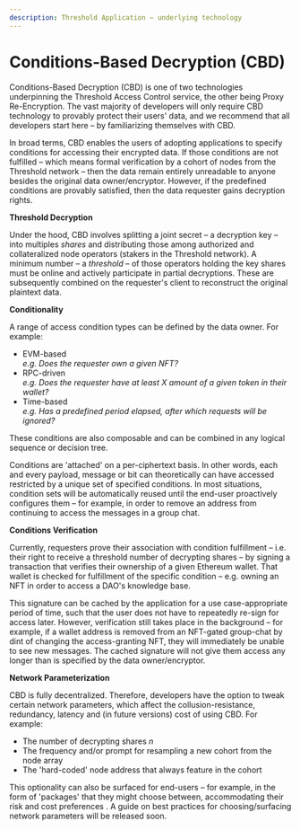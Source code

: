 ```yaml
---
description: Threshold Application – underlying technology
---
```


# Conditions-Based Decryption (CBD)

Conditions-Based Decryption (CBD) is one of two technologies underpinning the Threshold Access Control service, the other being Proxy Re-Encryption. The vast majority of developers will only require CBD technology to provably protect their users' data, and we recommend that all developers start here – by familiarizing themselves with CBD.&#x20;

In broad terms, CBD enables the users of adopting applications to specify conditions for accessing their encrypted data. If those conditions are not fulfilled – which means formal verification by a cohort of nodes from the Threshold network – then the data remain entirely unreadable to anyone besides the original data owner/encryptor. However, if the predefined conditions are provably satisfied, then the data requester gains decryption rights.&#x20;

**Threshold Decryption**

Under the hood, CBD involves splitting a joint secret – a decryption key – into multiples _shares_ and distributing those among authorized and collateralized node operators (stakers in the Threshold network). A minimum number – a _threshold_ – of those operators holding the key shares must be online and actively participate in partial decryptions. These are subsequently combined on the requester's client to reconstruct the original plaintext data.

**Conditionality**

A range of access condition types can be defined by the data owner. For example:&#x20;

* EVM-based \
  _e.g. Does the requester own a given NFT?_
* RPC-driven \
  _e.g. Does the requester have at least X amount of a given token in their wallet?_
* Time-based \
  _e.g. Has a predefined period elapsed, after which requests will be ignored?_

These conditions are also composable and can be combined in any logical sequence or decision tree.&#x20;

Conditions are 'attached' on a per-ciphertext basis. In other words, each and every payload, message or bit can theoretically can have accessed restricted by a unique set of specified conditions. In most situations, condition sets will be automatically reused until the end-user proactively configures them – for example, in order to remove an address from continuing to access the messages in a group chat.&#x20;

**Conditions Verification**

Currently, requesters prove their association with condition fulfillment – i.e. their right to receive a threshold number of decrypting shares – by signing a transaction that verifies their ownership of a given Ethereum wallet. That wallet is checked for fulfillment of the specific condition – e.g. owning an NFT in order to access a DAO's knowledge base.&#x20;

This signature can be cached by the application for a use case-appropriate period of time, such that the user does not have to repeatedly re-sign for access later. However, verification still takes place in the background – for example, if a wallet address is removed from an NFT-gated group-chat by dint of changing the access-granting NFT, they will immediately be unable to see new messages. The cached signature will not give them access any longer than is specified by the data owner/encryptor.

**Network Parameterization**&#x20;

CBD is fully decentralized. Therefore, developers have the option to tweak certain network parameters, which affect the collusion-resistance, redundancy, latency and (in future versions) cost of using CBD. For example:&#x20;

* The number of decrypting shares _n_&#x20;
* The frequency and/or prompt for resampling a new cohort from the node array
* The 'hard-coded' node address that always feature in the cohort

This optionality can also be surfaced for end-users – for example, in the form of 'packages' that they might choose between, accommodating their risk and cost preferences . A guide on best practices for choosing/surfacing network parameters will be released soon. &#x20;
